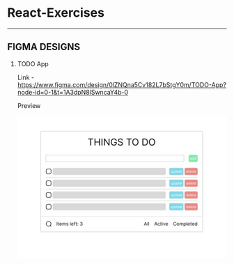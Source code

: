 # React-Exercises

---

## FIGMA DESIGNS

1. TODO App

   Link - https://www.figma.com/design/0lZNQna5Cv182L7bStgY0m/TODO-App?node-id=0-1&t=1A3dpN8lSwncaY4b-0

   Preview

   ![TODO App Preview](./TODO%20App/resources/Design.jpg)
